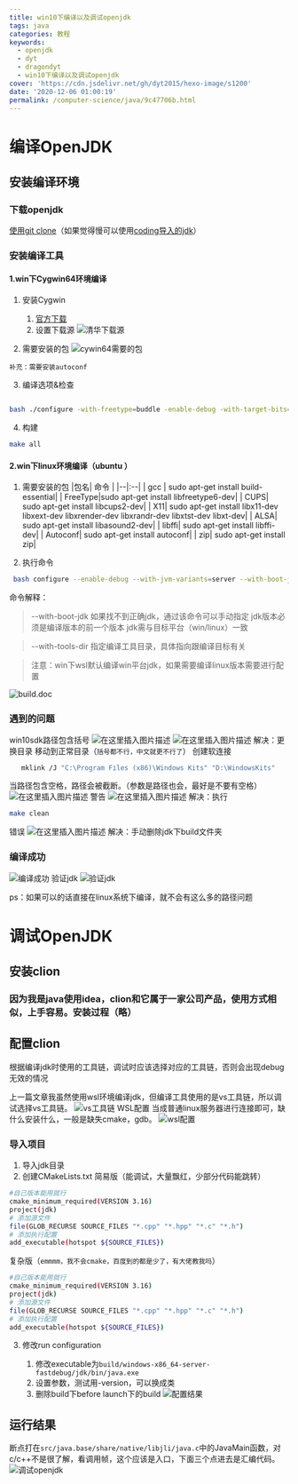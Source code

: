 ```yaml
---
title: win10下编译以及调试openjdk
tags: java
categories: 教程
keywords:
  - openjdk
  - dyt
  - dragondyt
  - win10下编译以及调试openjdk
cover: 'https://cdn.jsdelivr.net/gh/dyt2015/hexo-image/s1200'
date: '2020-12-06 01:00:19'
permalink: /computer-science/java/9c47706b.html
---
```


<!--more-->
# 编译OpenJDK
## 安装编译环境
### 下载openjdk
[使用git clone](https://github.com/openjdk/jdk.git)（如果觉得慢可以使用[coding导入的jdk](https://e.coding.net/dyt2015/dyt2015.coding.me/jdk.git)）
### 安装编译工具
#### 1.win下Cygwin64环境编译
1. 安装Cygwin

    1. [官方下载](https://cygwin.com/setup-x86_64.exe)
    2. 设置下载源
       ![清华下载源](https://img-blog.csdnimg.cn/20201203150840602.png?x-oss-process=image/watermark,type_ZmFuZ3poZW5naGVpdGk,shadow_10,text_aHR0cHM6Ly9ibG9nLmNzZG4ubmV0L3FxXzM1MTM2OTM3,size_16,color_FFFFFF,t_70)
2. 需要安装的包
   ![cywin64需要的包](https://img-blog.csdnimg.cn/20201205165420711.png?x-oss-process=image/watermark,type_ZmFuZ3poZW5naGVpdGk,shadow_10,text_aHR0cHM6Ly9ibG9nLmNzZG4ubmV0L3FxXzM1MTM2OTM3,size_16,color_FFFFFF,t_70)
```
补充：需要安装autoconf
```
3. 编译选项&检查
```bash

bash ./configure -with-freetype=buddle -enable-debug -with-target-bits=64 -disable-ccache

```
4. 构建
```bash
make all
```

#### 2.win下linux环境编译（ubuntu ）
1. 需要安装的包
   |包名| 命令 |
   |--|:--|
   | gcc | sudo apt-get install build-essential|
   | FreeType|sudo apt-get install libfreetype6-dev|
   | CUPS| sudo apt-get install libcups2-dev|
   | X11| sudo apt-get install libx11-dev libxext-dev libxrender-dev libxrandr-dev libxtst-dev libxt-dev|
   | ALSA| sudo apt-get install libasound2-dev|
   | libffi| sudo apt-get install libffi-dev|
   | Autoconf| sudo apt-get install autoconf|
   | zip| sudo apt-get install zip|

2. 执行命令

```bash
 bash configure --enable-debug --with-jvm-variants=server --with-boot-jdk=/mnt/e/jdk/jdk-16 --with-tools-dir=/mnt/d/vs/2019/Community/VC/Auxiliary/Build
```

命令解释：

> --with-boot-jdk 如果找不到正确jdk，通过该命令可以手动指定
> jdk版本必须是编译版本的前一个版本
> jdk需与目标平台（win/linux）一致

> --with-tools-dir 指定编译工具目录，具体指向跟编译目标有关


> 注意：win下wsl默认编译win平台jdk，如果需要编译linux版本需要进行配置

![build.doc](https://img-blog.csdnimg.cn/20201205165257927.png?x-oss-process=image/watermark,type_ZmFuZ3poZW5naGVpdGk,shadow_10,text_aHR0cHM6Ly9ibG9nLmNzZG4ubmV0L3FxXzM1MTM2OTM3,size_16,color_FFFFFF,t_70)



### 遇到的问题
win10sdk路径包含括号
![在这里插入图片描述](https://img-blog.csdnimg.cn/2020120516024683.png)
![在这里插入图片描述](https://img-blog.csdnimg.cn/20201205160143993.png?x-oss-process=image/watermark,type_ZmFuZ3poZW5naGVpdGk,shadow_10,text_aHR0cHM6Ly9ibG9nLmNzZG4ubmV0L3FxXzM1MTM2OTM3,size_16,color_FFFFFF,t_70)
解决：更换目录
移动到正常目录（`括号都不行，中文就更不行了`）
创建软连接
```bash
   mklink /J "C:\Program Files (x86)\Windows Kits" "D:\WindowsKits"
```
当路径包含空格，路径会被截断。（参数是路径也会，最好是不要有空格）
![在这里插入图片描述](https://img-blog.csdnimg.cn/20201205160709798.png)
警告
![在这里插入图片描述](https://img-blog.csdnimg.cn/20201205161925170.png)
解决：执行
```bash
make clean
```

错误
![在这里插入图片描述](https://img-blog.csdnimg.cn/20201205162125789.png)
解决：手动删除jdk下build文件夹

### 编译成功
![编译成功](https://img-blog.csdnimg.cn/20201205164033789.png?x-oss-process=image/watermark,type_ZmFuZ3poZW5naGVpdGk,shadow_10,text_aHR0cHM6Ly9ibG9nLmNzZG4ubmV0L3FxXzM1MTM2OTM3,size_16,color_FFFFFF,t_70)
验证jdk
![验证jdk](https://img-blog.csdnimg.cn/20201205164441839.png)


ps：如果可以的话直接在linux系统下编译，就不会有这么多的路径问题

# 调试OpenJDK
## 安装clion
### 因为我是java使用idea，clion和它属于一家公司产品，使用方式相似，上手容易。安装过程（略）
## 配置clion
根据编译jdk时使用的工具链，调试时应该选择对应的工具链，否则会出现debug无效的情况

上一篇文章我虽然使用wsl环境编译jdk，但编译工具使用的是vs工具链，所以调试选择vs工具链。
![vs工具链](https://img-blog.csdnimg.cn/20201206143258927.png?x-oss-process=image/watermark,type_ZmFuZ3poZW5naGVpdGk,shadow_10,text_aHR0cHM6Ly9ibG9nLmNzZG4ubmV0L3FxXzM1MTM2OTM3,size_16,color_FFFFFF,t_70)
WSL配置
当成普通linux服务器进行连接即可，缺什么安装什么，一般是缺失cmake，gdb。
![wsl配置](https://img-blog.csdnimg.cn/20201206143449329.png?x-oss-process=image/watermark,type_ZmFuZ3poZW5naGVpdGk,shadow_10,text_aHR0cHM6Ly9ibG9nLmNzZG4ubmV0L3FxXzM1MTM2OTM3,size_16,color_FFFFFF,t_70)


### 导入项目
1. 导入jdk目录
2. 创建CMakeLists.txt
   简易版（能调试，大量飘红，少部分代码能跳转）
```bash
#自己版本能用就行
cmake_minimum_required(VERSION 3.16)
project(jdk)
# 添加源文件
file(GLOB_RECURSE SOURCE_FILES "*.cpp" "*.hpp" "*.c" "*.h")
# 添加执行配置
add_executable(hotspot ${SOURCE_FILES})
```
复杂版（`emmmm，我不会cmake，百度到的都是少了，有大佬教我吗`）

```bash
#自己版本能用就行
cmake_minimum_required(VERSION 3.16)
project(jdk)
# 添加源文件
file(GLOB_RECURSE SOURCE_FILES "*.cpp" "*.hpp" "*.c" "*.h")
# 添加执行配置
add_executable(hotspot ${SOURCE_FILES})
```

3. 修改run configuration

    1. 修改executable为`build/windows-x86_64-server-fastdebug/jdk/bin/java.exe`
    2. 设置参数，测试用-version，可以换成类
    3. 删除build下before launch下的build
       ![配置结果](https://img-blog.csdnimg.cn/20201206143943220.png?x-oss-process=image/watermark,type_ZmFuZ3poZW5naGVpdGk,shadow_10,text_aHR0cHM6Ly9ibG9nLmNzZG4ubmV0L3FxXzM1MTM2OTM3,size_16,color_FFFFFF,t_70)

## 运行结果
断点打在`src/java.base/share/native/libjli/java.c`中的JavaMain函数，对c/c++不是很了解，看调用帧，这个应该是入口，下面三个点进去是汇编代码。
![调试openjdk](https://img-blog.csdnimg.cn/20201206145118669.png?x-oss-process=image/watermark,type_ZmFuZ3poZW5naGVpdGk,shadow_10,text_aHR0cHM6Ly9ibG9nLmNzZG4ubmV0L3FxXzM1MTM2OTM3,size_16,color_FFFFFF,t_70)
